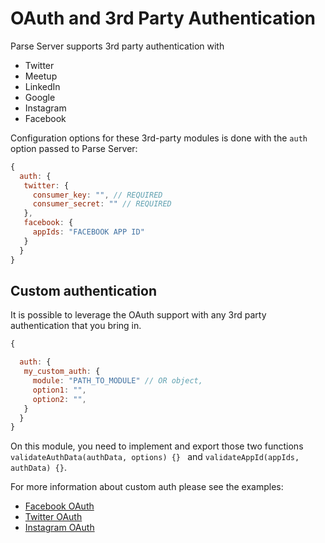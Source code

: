 # OAuth and 3rd Party Authentication

Parse Server supports 3rd party authentication with

* Twitter
* Meetup
* LinkedIn
* Google
* Instagram
* Facebook

Configuration options for these 3rd-party modules is done with the `auth` option passed to Parse Server:

```js
{
  auth: {
   twitter: {
     consumer_key: "", // REQUIRED
     consumer_secret: "" // REQUIRED
   },
   facebook: {
     appIds: "FACEBOOK APP ID"
   }
  }
}
```

## Custom authentication

It is possible to leverage the OAuth support with any 3rd party authentication that you bring in.

```js
{

  auth: {
   my_custom_auth: {
     module: "PATH_TO_MODULE" // OR object,
     option1: "",
     option2: "",
   }
  }
}
```

On this module, you need to implement and export those two functions `validateAuthData(authData, options) {} ` and `validateAppId(appIds, authData) {}`.

For more information about custom auth please see the examples:

- [Facebook OAuth](https://github.com/ParsePlatform/parse-server/blob/master/src/authDataManager/facebook.js)
- [Twitter OAuth](https://github.com/ParsePlatform/parse-server/blob/master/src/authDataManager/twitter.js)
- [Instagram OAuth](https://github.com/ParsePlatform/parse-server/blob/master/src/authDataManager/instagram.js)
